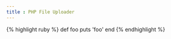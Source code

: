 ```yaml
---
title : PHP File Uploader 
---
```


{% highlight ruby %}
def foo
  puts 'foo'
end
{% endhighlight %}
